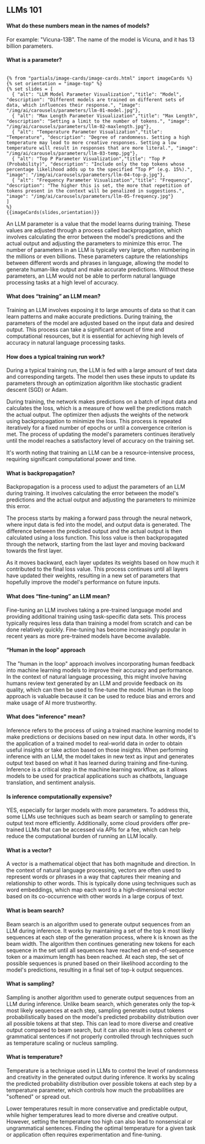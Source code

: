 ## LLMs 101

#### What do these numbers mean in the names of models?

For example: "Vicuna-13B". The name of the model is Vicuna, and it has 13 billion parameters.

#### What is a parameter?

<code>
{% from "partials/image-cards/image-cards.html" import imageCards %}
{% set orientation = "image-top" %}
{% set slides = [
  { "alt": "LLM Model Parameter Visualization","title": "Model", "description": "Different models are trained on different sets of data, which influences their response.", "image": "/img/ai/carousels/parameters/llm-01-model.jpg"},
  { "alt": "Max Length Parameter Visualization","title": "Max Length", "description": "Setting a limit to the number of tokens.", "image": "/img/ai/carousels/parameters/llm-02-maxlength.jpg"},
  { "alt": "Temperature Parameter Visualization","title": "Temperature", "description": "Degree of randomness. Setting a high temperature may lead to more creative responses. Setting a low temperature will result in responses that are more literal.", "image": "/img/ai/carousels/parameters/llm-03-temp.jpg"},
  { "alt": "Top P Parameter Visualization","title": "Top P (Probability)", "description": "Include only the top tokens whose percentage likelihood adds up to the specified “Top P” (e.g. 15%).", "image": "/img/ai/carousels/parameters/llm-04-top-p.jpg"},
  { "alt": "Frequency Parameter Visualization","title": "Frequency", "description": "The higher this is set, the more that repetition of tokens present in the context will be penalized in suggestions.", "image": "/img/ai/carousels/parameters/llm-05-frequency.jpg"}
]
%}
{{imageCards(slides,orientation)}}
</code>

An LLM parameter is a value that the model learns during training. These values are adjusted through a process called backpropagation, which involves calculating the error between the model's predictions and the actual output and adjusting the parameters to minimize this error. The number of parameters in an LLM is typically very large, often numbering in the millions or even billions. These parameters capture the relationships between different words and phrases in language, allowing the model to generate human-like output and make accurate predictions. Without these parameters, an LLM would not be able to perform natural language processing tasks at a high level of accuracy.

#### What does “training” an LLM mean?

Training an LLM involves exposing it to large amounts of data so that it can learn patterns and make accurate predictions. During training, the parameters of the model are adjusted based on the input data and desired output. This process can take a significant amount of time and computational resources, but it is essential for achieving high levels of accuracy in natural language processing tasks.

#### How does a typical training run work?

During a typical training run, the LLM is fed with a large amount of text data and corresponding targets. The model then uses these inputs to update its parameters through an optimization algorithm like stochastic gradient descent (SGD) or Adam.

During training, the network makes predictions on a batch of input data and calculates the loss, which is a measure of how well the predictions match the actual output. The optimizer then adjusts the weights of the network using backpropagation to minimize the loss. This process is repeated iteratively for a fixed number of epochs or until a convergence criterion is met. The process of updating the model's parameters continues iteratively until the model reaches a satisfactory level of accuracy on the training set.

It's worth noting that training an LLM can be a resource-intensive process, requiring significant computational power and time.

#### What is backpropagation?

Backpropagation is a process used to adjust the parameters of an LLM during training. It involves calculating the error between the model's predictions and the actual output and adjusting the parameters to minimize this error.

The process starts by making a forward pass through the neural network, where input data is fed into the model, and output data is generated. The difference between the predicted output and the actual output is then calculated using a loss function. This loss value is then backpropagated through the network, starting from the last layer and moving backward towards the first layer.

As it moves backward, each layer updates its weights based on how much it contributed to the final loss value. This process continues until all layers have updated their weights, resulting in a new set of parameters that hopefully improve the model's performance on future inputs.

#### What does “fine-tuning” an LLM mean?

Fine-tuning an LLM involves taking a pre-trained language model and providing additional training using task-specific data sets. This process typically requires less data than training a model from scratch and can be done relatively quickly. Fine-tuning has become increasingly popular in recent years as more pre-trained models have become available.

#### “Human in the loop” approach

The "human in the loop" approach involves incorporating human feedback into machine learning models to improve their accuracy and performance. In the context of natural language processing, this might involve having humans review text generated by an LLM and provide feedback on its quality, which can then be used to fine-tune the model. Human in the loop approach is valuable because it can be used to reduce bias and errors and make usage of AI more trustworthy.

#### What does "inference" mean?

Inference refers to the process of using a trained machine learning model to make predictions or decisions based on new input data. In other words, it's the application of a trained model to real-world data in order to obtain useful insights or take action based on those insights. When performing inference with an LLM, the model takes in new text as input and generates output text based on what it has learned during training and fine-tuning. Inference is a critical step in the machine learning workflow, as it allows models to be used for practical applications such as chatbots, language translation, and sentiment analysis.

#### Is inference computationally expensive?

YES, especially for larger models with more parameters. To address this, some LLMs use techniques such as beam search or sampling to generate output text more efficiently. Additionally, some cloud providers offer pre-trained LLMs that can be accessed via APIs for a fee, which can help reduce the computational burden of running an LLM locally.

#### What is a vector?

A vector is a mathematical object that has both magnitude and direction. In the context of natural language processing, vectors are often used to represent words or phrases in a way that captures their meaning and relationship to other words. This is typically done using techniques such as word embeddings, which map each word to a high-dimensional vector based on its co-occurrence with other words in a large corpus of text.

#### What is beam search?

Beam search is an algorithm used to generate output sequences from an LLM during inference. It works by maintaining a set of the top k most likely sequences at each step of the generation process, where k is known as the beam width. The algorithm then continues generating new tokens for each sequence in the set until all sequences have reached an end-of-sequence token or a maximum length has been reached. At each step, the set of possible sequences is pruned based on their likelihood according to the model's predictions, resulting in a final set of top-k output sequences.

#### What is sampling?

Sampling is another algorithm used to generate output sequences from an LLM during inference. Unlike beam search, which generates only the top-k most likely sequences at each step, sampling generates output tokens probabilistically based on the model's predicted probability distribution over all possible tokens at that step. This can lead to more diverse and creative output compared to beam search, but it can also result in less coherent or grammatical sentences if not properly controlled through techniques such as temperature scaling or nucleus sampling.

#### What is temperature?

Temperature is a technique used in LLMs to control the level of randomness and creativity in the generated output during inference. It works by scaling the predicted probability distribution over possible tokens at each step by a temperature parameter, which controls how much the probabilities are "softened" or spread out.

Lower temperatures result in more conservative and predictable output, while higher temperatures lead to more diverse and creative output. However, setting the temperature too high can also lead to nonsensical or ungrammatical sentences. Finding the optimal temperature for a given task or application often requires experimentation and fine-tuning.
